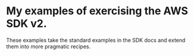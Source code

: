 # My examples of exercising the AWS SDK v2.
These examples take the standard examples in the SDK docs and extend them into more pragmatic recipes.


